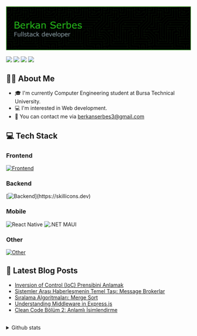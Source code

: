 ![Header](./github-header-image.png)

<p align="left"> 
    <a href="https://www.linkedin.com/in/berkanserbes" target="_blank" rel="noreferrer"><img src="https://img.shields.io/badge/linkedin-%230077B5.svg?&style=for-the-badge&logo=linkedin&logoColor=white"/></a>  
    <a href="http://www.medium.com/@berkanserbes" target="_blank" rel="noreferrer"><img src="https://img.shields.io/badge/Medium-12100E?style=for-the-badge&logo=medium&logoColor=white" /></a>
    <a href="https://leetcode.com/berkanserbes/" target="_blank" rel="noreferrer"><img src="https://img.shields.io/badge/LeetCode-000000?style=for-the-badge&logo=LeetCode&logoColor=#d16c06"/></a>
    <a href="mailto:berkanserbes3@gmail.com" target="_blank"><img src="https://img.shields.io/badge/Gmail-D14836?style=for-the-badge&logo=gmail&logoColor=white" /></a>
</p>

## :man_technologist: About Me

- :mortar_board: I'm currently Computer Engineering student at Bursa Technical University.
- :computer: I'm interested in Web development.
- :envelope_with_arrow: You can contact me via [berkanserbes3@gmail.com](mailto:berkanserbes3@gmail.com)

## :computer: Tech Stack
### Frontend 
[![Frontend](https://skillicons.dev/icons?i=html,css,bootstrap,tailwind,js,ts,react,next)](https://skillicons.dev)

### Backend 
[![Backend](https://skillicons.dev/icons?i=java,cs,dotnet,nodejs,express,)](https://skillicons.dev)

### Mobile 
![React Native](https://img.shields.io/badge/react_native-%2320232a.svg?style=for-the-badge&logo=react&logoColor=%2361DAFB)
![.NET MAUI](https://img.shields.io/badge/.NET%20MAUI-grey?style=for-the-badge&color=purple)

### Other
[![Other](https://skillicons.dev/icons?i=docker,rabbitmq,git,postman,redis,mongo)](https://skillicons.dev)
<!-- ![MSSQL](https://img.shields.io/badge/Microsoft_SQL_Server-CC2927?style=for-the-badge&logo=microsoft-sql-server&logoColor=white) -->

## :pencil: Latest Blog Posts
<!-- BLOG-POST-LIST:START -->
- [Inversion of Control &lpar;IoC&rpar; Prensibini Anlamak](https://medium.com/@berkanserbes/inversion-of-control-ioc-prensibini-anlamak-334d172adedf?source=rss-6300fe4bff09------2)
- [Sistemler Arası Haberleşmenin Temel Taşı: Message Brokerlar](https://medium.com/@berkanserbes/sistemler-aras%C4%B1-mesajla%C5%9Fman%C4%B1n-temel-ta%C5%9F%C4%B1-message-brokerlar-c03bd148de34?source=rss-6300fe4bff09------2)
- [Sıralama Algoritmaları: Merge Sort](https://medium.com/@berkanserbes/s%C4%B1ralama-algoritmalar%C4%B1-merge-sort-97c403e0887f?source=rss-6300fe4bff09------2)
- [Understanding Middleware in Express.js](https://javascript.plainenglish.io/understanding-middleware-in-express-js-3e8475b5b30f?source=rss-6300fe4bff09------2)
- [Clean Code Bölüm 2: Anlamlı İsimlendirme](https://medium.com/@berkanserbes/clean-code-b%C3%B6l%C3%BCm-2-anlaml%C4%B1-i%CC%87simlendirme-61ccd2efdfab?source=rss-6300fe4bff09------2)
<!-- BLOG-POST-LIST:END -->

<br>

<details>
<summary>Github stats</summary>
<img alt="Berkan's Github Stats" src="https://github-readme-stats-berkanserbes.vercel.app/api/?username=berkanserbes&show_icons=true&include_all_commits=true&count_private=true&theme=react&hide_border=true&bg_color=1F222E&title_color=0891b2&icon_color=0891b2" height="192px"/><img alt="Berkan's Top Languages" src="https://github-readme-stats-berkanserbes.vercel.app//api/top-langs/?username=berkanserbes&langs_count=8&layout=compact&theme=react&hide_border=true&bg_color=1F222E&title_color=0891b2&icon_color=0891b2" height="192px"/><img src="https://github-readme-streak-stats.herokuapp.com/?user=berkanserbes&stroke=ffffff&background=1c1917&ring=0891b2&fire=0891b2&currStreakNum=ffffff&currStreakLabel=0891b2&sideNums=ffffff&sideLabels=ffffff&dates=ffffff&hide_border=true" style="display:block;margin-left:auto; margin-right:auto;"/>
</details>

